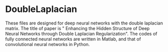 # DoubleLaplacian

These files are designed for deep neural networks with the double laplacian matrix. 
The title of paper is " Enhancing the Hidden Structure of Deep Neural Networks through Double Laplacian Regularization".
The codes of fully connected neural networks  are written in Matlab, and that of convolutional neural networks in Python. 
